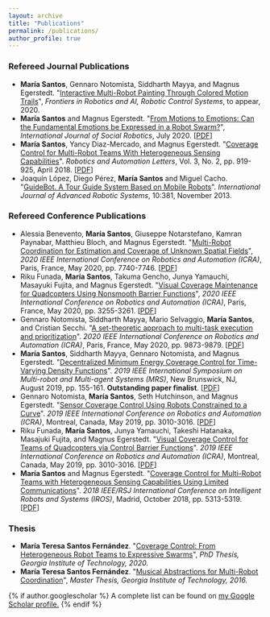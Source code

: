 ```yaml
---
layout: archive
title: "Publications"
permalink: /publications/
author_profile: true
---
```


### Refereed Journal Publications
- **María Santos**, Gennaro Notomista, Siddharth Mayya, and Magnus Egerstedt. "[Interactive Multi-Robot Painting Through Colored Motion Trails](https://www.frontiersin.org/articles/10.3389/frobt.2020.580415/abstract)", *Frontiers in Robotics and AI, Robotic Control Systems*, to appear, 2020.
- **María Santos** and Magnus Egerstedt. "[From Motions to Emotions: Can the Fundamental Emotions be Expressed in a Robot Swarm?](https://link.springer.com/article/10.1007/s12369-020-00665-6)", *International Journal of Social Robotics*, July 2020. \[[PDF](/files/Santos_SORO_2020_SwarmEmotions.pdf)\] 
- **María Santos**, Yancy Diaz-Mercado, and Magnus Egerstedt. "[Coverage Control for Multi-Robot Teams With Heterogeneous Sensing Capabilities](https://ieeexplore.ieee.org/abstract/document/8255576)". *Robotics and Automation Letters*, Vol. 3, No. 2, pp. 919-925, April 2018. \[[PDF](/files/Santos_RAL2018_HeterogenousCoverage.pdf)\] 
- Joaquín López, Diego Pérez, **María Santos** and Miguel Cacho. "[GuideBot. A Tour Guide System Based on Mobile Robots](https://journals.sagepub.com/doi/pdf/10.5772/56901)". *International Journal of Advanced Robotic Systems*, 10:381, November 2013. 

### Refereed Conference Publications

- Alessia Benevento, **María Santos**, Giuseppe Notarstefano, Kamran Paynabar, Matthieu Bloch, and Magnus Egerstedt. "[Multi-Robot Coordination for Estimation and Coverage of Unknown Spatial Fields](https://ieeexplore.ieee.org/document/9197487)", *2020 IEEE International Conference on Robotics and Automation (ICRA)*, Paris, France, May 2020, pp. 7740-7746. \[[PDF](/files/Benevento_ICRA2020_EstimationCoverage.pdf)\] 
- Riku Funada, **María Santos**, Takuma Gencho, Junya Yamauchi, Masayuki Fujita, and Magnus Egerstedt. "[Visual Coverage Maintenance for Quadcopters Using Nonsmooth Barrier Functions](https://ieeexplore.ieee.org/document/9196650)", *2020 IEEE International Conference on Robotics and Automation (ICRA)*, Paris, France, May 2020, pp. 3255-3261. \[[PDF](/files/Funada_ICRA2020_VisualCoverageNonsmoothCBFs.pdf)\]
- Gennaro Notomista, Siddharth Mayya, Mario Selvaggio, **María Santos**, and Cristian Secchi. "[A set-theoretic approach to multi-task execution and prioritization](https://ieeexplore.ieee.org/document/9196741)". *2020 IEEE International Conference on Robotics and Automation (ICRA)*, Paris, France, May 2020, pp. 9873-9879. \[[PDF](/files/Notomista_ICRA2020_TaskPrioritization.pdf)\] 
- **María Santos**, Siddharth Mayya, Gennaro Notomista, and Magnus Egerstedt. "[Decentralized Minimum Energy Coverage Control for Time-Varying Density Functions](https://ieeexplore.ieee.org/document/8901076)". *2019 IEEE International Symposium on Multi-robot and Multi-agent Systems (MRS)*, New Brunswick, NJ, August 2019, pp. 155-161. **Outstanding paper finalist**. \[[PDF](/files/Santos_MRS2019_DecentralizedTimeVaryingCoverage.pdf)\]
- Gennaro Notomista, **María Santos**, Seth Hutchinson, and Magnus Egerstedt. "[Sensor Coverage Control Using Robots Constrained to a Curve](https://ieeexplore.ieee.org/abstract/document/8794261)". *2019 IEEE International Conference on Robotics and Automation (ICRA)*, Montreal, Canada, May 2019,  pp. 3010-3016. \[[PDF](/files/Notomista_ICRA2019_Coverage.pdf)\]
- Riku Funada, **María Santos**, Junya Yamauchi, Takeshi Hatanaka, Masajuki Fujita, and Magnus Egerstedt. "[Visual Coverage Control for Teams of Quadcopters via Control Barrier Functions](https://ieeexplore.ieee.org/abstract/document/8793477)". *2019 IEEE International Conference on Robotics and Automation (ICRA)*, Montreal, Canada, May 2019,  pp. 3010-3016. \[[PDF](/files/Funada_ICRA2019_VisualCoverageCBFs.pdf)\]
- **María Santos** and Magnus Egerstedt. "[Coverage Control for Multi-Robot Teams with Heterogeneous Sensing Capabilities Using Limited Communications](https://ieeexplore.ieee.org/abstract/document/8594056)".  *2018 IEEE/RSJ International Conference on Intelligent Robots and Systems (IROS)*, Madrid, October 2018, pp. 5313-5319. \[[PDF](/files/Santos_IROS2018_HeterogeneousCoverageCommunications.pdf)\]

### Thesis

- **María Teresa Santos Fernández**. "[Coverage Control: From Heterogeneous Robot Teams to Expressive Swarms](https://smartech.gatech.edu/handle/1853/63690)", *PhD Thesis, Georgia Institute of Technology, 2020.*
- **María Teresa Santos Fernández**. "[Musical Abstractions for Multi-Robot Coordination](https://smartech.gatech.edu/handle/1853/55049)", *Master Thesis, Georgia Institute of Technology, 2016.*

{% if author.googlescholar %}
  A complete list can be found on <u><a href="{{author.googlescholar}}">my Google Scholar profile</a>.</u>
{% endif %}
